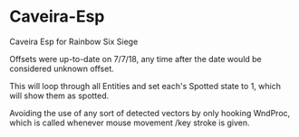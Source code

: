 # Caveira-Esp
Caveira Esp for Rainbow Six Siege

Offsets were up-to-date on 7/7/18, any time after the date would be considered unknown offset.

This will loop through all Entities and set each's Spotted state to 1, which will show them as spotted.

Avoiding the use of any sort of detected vectors by only hooking WndProc, which is called whenever mouse movement /key stroke is given.
